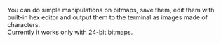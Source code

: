 You can do simple manipulations on bitmaps, save them, edit them with built-in hex editor and output them to the terminal as images made of characters.<br/>
Currently it works only with 24-bit bitmaps. <br/>
